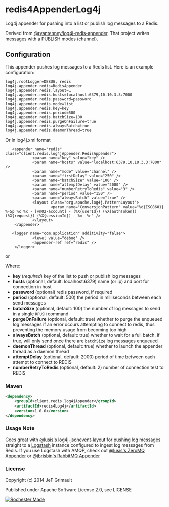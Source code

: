# redis4AppenderLog4j

Log4j appender for pushing into a list or publish log messages to a Redis.

Derived from [@ryantenney/log4j-redis-appender](https://github.com/ryantenney/log4j-redis-appender). That project writes messages with a PUBLISH modes (channel).

## Configuration

This appender pushes log messages to a Redis list. Here is an example configuration:

    log4j.rootLogger=DEBUG, redis
    log4j.appender.redis=RedisAppender
    log4j.appender.redis.layout=…
    log4j.appender.redis.hosts=localhost:6379,10.10.3.3:7000
    log4j.appender.redis.password=password
    log4j.appender.redis.mode=list
    log4j.appender.redis.key=key
    log4j.appender.redis.period=500
    log4j.appender.redis.batchSize=100
    log4j.appender.redis.purgeOnFailure=true
    log4j.appender.redis.alwaysBatch=true
    log4j.appender.redis.daemonThread=true

Or in log4j.xml format

       <appender name="redis" class="client.redis.log4jAppender.RedisAppender">
                <param name="key" value="key" />
                <param name="hosts" value="localhost:6379,10.10.3.3:7000" />
                <param name="mode" value="channel" />
                <param name="firstDelay" value="250" />
                <param name="batchSize" value="100" />
                <param name="attemptDelay" value="2000" />
                <param name="numberRetryToRedis" value="3" />
                <param name="period" value="150" />
                <param name="alwaysBatch" value="true" />
                <layout class="org.apache.log4j.PatternLayout">
                        <param name="ConversionPattern" value="%d{ISO8601} %-5p %c %x - [vm02-account] - (%X{userId}) (%X{authToken}) (%X{request}) (%X{sessionId}) - %m  %n" />
                </layout>
        </appender>

       <logger name="com.application" additivity="false">
                <level value="debug" />
                <appender-ref ref="redis" />
        </logger>
or
       <root>
                <priority value="info" />
                <appender-ref ref="redis" />
                <appender-ref ref="console" />
        </root>


Where:

* **key** (_required_) key of the list to push or publish log messages
* **hosts** (optional, default: localhost:6379) name (or ip) and port for connection in host
* **password** (optional) redis password, if required
* **period** (optional, default: 500) the period in milliseconds between each send messages
* **batchSize** (optional, default: 100) the number of log messages to send in a single `RPUSH` command
* **purgeOnFailure** (optional, default: true) whether to purge the enqueued log messages if an error occurs attempting to connect to redis, thus preventing the memory usage from becoming too high
* **alwaysBatch** (optional, default: true) whether to wait for a full batch. if true, will only send once there are `batchSize` log messages enqueued
* **daemonThread** (optional, default: true) whether to launch the appender thread as a daemon thread
* **attemptDelay** (optional, default: 2000) period of time between each attempt to connect to REDIS
* **numberRetryToRedis** (optional, default: 2) number of connection test to REDIS

### Maven

```xml
<dependency>
	<groupId>client.redis.log4jAppender</groupId>
	<artifactId>redis4Log4j</artifactId>
	<version>1.0.0</version>
</dependency>
```

### Usage Note

Goes great with [@lusis's log4j-jsonevent-layout](https://github.com/lusis/log4j-jsonevent-layout) for pushing log messages straight to a [Logstash](https://github.com/logstash/logstash) instance configured to ingest log messages from Redis. If you use Logstash with AMQP, check out [@lusis's ZeroMQ Appender](https://github.com/lusis/zmq-appender) or [@jbrisbin's RabbitMQ Appender](https://github.com/jbrisbin/vcloud/tree/master/amqp-appender)

### License

Copyright (c) 2014 JeF Grimault

Published under Apache Software License 2.0, see LICENSE

[![Rochester Made](http://rochestermade.com/media/images/rochester-made-dark-on-light.png)](http://rochestermade.com)
